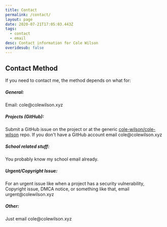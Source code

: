 ```yaml
---
title: Contact
permalink: /contact/
layout: page
date: 2020-07-21T17:05:03.443Z
tags:
  - contact
  - email
desc: Contact information for Cole Wilson
overidesub: false
---
```

## Contact Method

If you need to contact me, the method depends on what for:
##### General:
Email: &#x63;&#x6F;&#x6C;&#x65;&#x40;&#x63;&#x6F;&#x6C;&#x65;&#x77;&#x69;&#x6C;&#x73;&#x6F;&#x6E;&#x2E;&#x78;&#x79;&#x7A;

##### Projects (GitHub):
Submit a GitHub issue on the project or at the generic [cole-wilson/cole-wilson](https://github.com/cole-wilson/cole-wilson) repo. If you don't have a GitHub account email &#x63;&#x6F;&#x6C;&#x65;&#x40;&#x63;&#x6F;&#x6C;&#x65;&#x77;&#x69;&#x6C;&#x73;&#x6F;&#x6E;&#x2E;&#x78;&#x79;&#x7A;

##### School related stuff:
You probably know my school email already.

##### Urgent/Copyright Issue:
For an urgent issue like when a project has a security vulnerability, Copyright issue, DMCA notice, or something like that, email &#x75;&#x72;&#x67;&#x65;&#x6E;&#x74;&#x40;&#x63;&#x6F;&#x6C;&#x65;&#x77;&#x69;&#x6C;&#x73;&#x6F;&#x6E;&#x2E;&#x78;&#x79;&#x7A;

##### Other:
Just email &#x63;&#x6F;&#x6C;&#x65;&#x40;&#x63;&#x6F;&#x6C;&#x65;&#x77;&#x69;&#x6C;&#x73;&#x6F;&#x6E;&#x2E;&#x78;&#x79;&#x7A;
